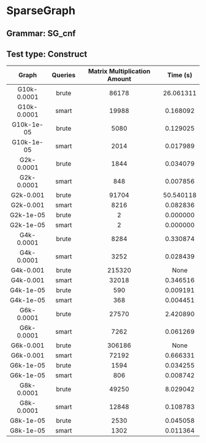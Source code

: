 # SparseGraph

## Grammar: SG_cnf
## Test type: Construct

| Graph | Queries | Matrix Multiplication Amount | Time (s) |
|:-----:|:-------:|:----------------------------:|:--------:|
| G10k-0.0001 | brute | 86178 | 26.061311 |
| G10k-0.0001 | smart | 19988 | 0.168092 |
| G10k-1e-05 | brute | 5080 | 0.129025 |
| G10k-1e-05 | smart | 2014 | 0.017989 |
| G2k-0.0001 | brute | 1844 | 0.034079 |
| G2k-0.0001 | smart | 848 | 0.007856 |
| G2k-0.001 | brute | 91704 | 50.540118 |
| G2k-0.001 | smart | 8216 | 0.082836 |
| G2k-1e-05 | brute | 2 | 0.000000 |
| G2k-1e-05 | smart | 2 | 0.000000 |
| G4k-0.0001 | brute | 8284 | 0.330874 |
| G4k-0.0001 | smart | 3252 | 0.028439 |
| G4k-0.001 | brute | 215320 | None |
| G4k-0.001 | smart | 32018 | 0.346516 |
| G4k-1e-05 | brute | 590 | 0.009191 |
| G4k-1e-05 | smart | 368 | 0.004451 |
| G6k-0.0001 | brute | 27570 | 2.420890 |
| G6k-0.0001 | smart | 7262 | 0.061269 |
| G6k-0.001 | brute | 306186 | None |
| G6k-0.001 | smart | 72192 | 0.666331 |
| G6k-1e-05 | brute | 1594 | 0.034255 |
| G6k-1e-05 | smart | 806 | 0.008742 |
| G8k-0.0001 | brute | 49250 | 8.029042 |
| G8k-0.0001 | smart | 12848 | 0.108783 |
| G8k-1e-05 | brute | 2530 | 0.045058 |
| G8k-1e-05 | smart | 1302 | 0.011364 |
